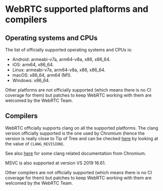 # WebRTC supported plaftorms and compilers

<?% config.freshness.owner = 'mbonadei' %?>
<?% config.freshness.reviewed = '2021-06-25' %?>

## Operating systems and CPUs

The list of officially supported operating systems and CPUs is:

* Android: armeabi-v7a, arm64-v8a, x86, x86_64.
* iOS: arm64, x86_64.
* Linux: armeabi-v7a, arm64-v8a, x86, x86_64.
* macOS: x86_64, arm64 (M1).
* Windows: x86_64.

Other platforms are not officially supported (which means there is no CI
coverage for them) but patches to keep WebRTC working with them are welcomed
by the WebRTC Team.

## Compilers

WebRTC officially supports clang on all the supported platforms. The clang
version officially supported is the one used by Chromium (hence the version
is really close to Tip of Tree and can be checked [here](https://source.chromium.org/chromium/chromium/src/+/main:tools/clang/scripts/update.py)
by looking at the value of `CLANG_REVISION`).

See also [here](https://source.chromium.org/chromium/chromium/src/+/main:docs/clang.md)
for some clang related documentation from Chromium.

MSVC is also supported at version VS 2019 16.61.

Other compilers are not officially supported (which means there is no CI
coverage for them) but patches to keep WebRTC working with them are welcomed
by the WebRTC Team.

